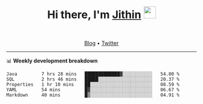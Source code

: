 <h1 align="center">Hi there, I'm <a href="https://jithset.github.io/" target="_blank">Jithin</a> <img
src="https://github.com/blackcater/blackcater/raw/main/images/Hi.gif" height="32" /></h1>

<br />

<p align="center">
  <a href="https://jithset.github.io">Blog</a> •
  <a href="https://twitter.com/jithset">Twitter</a>
</p>

---

📊 **Weekly development breakdown**

<!--START_SECTION:waka-->
```text
Java         7 hrs 28 mins   █████████████▓░░░░░░░░░░░   54.80 % 
SQL          2 hrs 46 mins   █████░░░░░░░░░░░░░░░░░░░░   20.37 % 
Properties   1 hr 10 mins    ██░░░░░░░░░░░░░░░░░░░░░░░   08.59 % 
YAML         54 mins         █▓░░░░░░░░░░░░░░░░░░░░░░░   06.67 % 
Markdown     40 mins         █▒░░░░░░░░░░░░░░░░░░░░░░░   04.91 % 
```
<!--END_SECTION:waka-->

